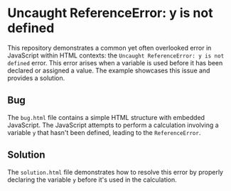 # Uncaught ReferenceError: y is not defined
This repository demonstrates a common yet often overlooked error in JavaScript within HTML contexts: the `Uncaught ReferenceError: y is not defined` error.  This error arises when a variable is used before it has been declared or assigned a value. The example showcases this issue and provides a solution.

## Bug
The `bug.html` file contains a simple HTML structure with embedded JavaScript. The JavaScript attempts to perform a calculation involving a variable `y` that hasn't been defined, leading to the `ReferenceError`.

## Solution
The `solution.html` file demonstrates how to resolve this error by properly declaring the variable `y` before it's used in the calculation. 